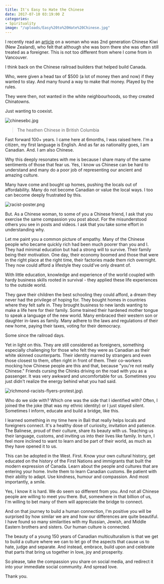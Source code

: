```yaml
---
title: It's Easy to Hate the Chinese
date: 2017-07-10 03:19:00 Z
categories:
- Spirituality
image: "/uploads/Easy%20to%20Hate%20Chinese.jpg"
---
```


I recently read an [article](http://www.nzherald.co.nz/nz/news/article.cfm?c_id=1&objectid=11886666) on a woman who was 2nd generation Chinese Kiwi (New Zealand), who felt that although she was born there she was often still treated as a foreigner. This is not too different from where I come from in Vancouver.

I think back on the Chinese railroad builders that helped build Canada.

Who, were given a head tax of $500 (a lot of money then and now) if they wanted to stay. And many found a way to make that money. Played by the rules.

They were then, not wanted in the white neighbourhoods, so they created Chinatowns.

Just wanting to coexist.

![chinesebc.jpg](/uploads/chinesebc.jpg)

> The heathen Chinese in British Columbia

Fast forward 100\+ years. I came here at 6months, I was raised here. I'm a citizen, my first language is English. And as far as nationality goes, I am Canadian. And. I am also Chinese.

Why this deeply resonates with me is because I share many of the same sentiments of those that fear us. Yes, I know us Chinese can be hard to understand and many do a poor job of representing our ancient and amazing culture.

Many have come and bought up homes, pushing the locals out of affordability. Many do not become Canadian or value the local ways. I too can become deeply frustrated by this.

![racist-poster.png](/uploads/racist-poster.png)

But. As a Chinese woman, to some of you a Chinese friend, I ask that you exercise the same compassion you post about. For the misunderstood others you see in posts and videos. I ask that you take some effort in understanding why.

Let me paint you a common picture of empathy. Many of the Chinese people who became quickly rich had been much poorer than you and I. They had minimal education but had a strong will to survive. Their family being their motivation. One day, their economy boomed and those that were in the right place at the right time, their factories made them rich overnight. They now could afford a lifestyle they could've only dreamt of.

With little education, knowledge and experience of the world coupled with hardy business skills rooted in survival - they applied these life experiences to the outside world.

They gave their children the best schooling they could afford, a dream they never had the privilege of hoping for. They bought homes in countries where they felt safe in. They brought business to new lands wanting to make a life here for their family. Some trained their hardened mother tongue to speak a language of the new world. Many embraced their western son or daughter in-laws as family. Many adhere to the laws and regulations of their new home, paying their taxes, voting for their democracy.

Some since the railroad days.

Yet in light on this. They are still considered as foreigners, something especially challenging for those who felt they were as Canadian as their white skinned counterparts. Their identity marred by strangers and even those closest to them, often right in front of them. Their co-workers mocking how Chinese people are this and that, because "you're not really Chinese." Friends cursing the Chinks driving on the road with you as a passenger. It was very awkward and uncomfortable for us. Sometimes you just didn't realize the energy behind what you had said.

![richmond-racists-flyers-protest.jpg](/uploads/richmond-racists-flyers-protest.jpg)\\

Who do we side with? Which one was the side that I identified with? Often, I joined the the joke (that was my ethnic identity) or I just stayed silent. Sometimes I inform, educate and build a bridge, like this.

I learned something in my time here in Bali that really helps locals and foreigners connect. It's a healthy dose of curiosity, invitation and patience. The Balinese, proud of their culture, share its beauty with us. Teaching us their language, customs, and inviting us into their lives like family. In turn, I feel more inclined to want to learn and be part of their world, as much as they have opened it to us.

This can be adopted in the West. First. Know your own cultural history, get educated on the history of the First Nations and immigrants that built the modern expression of Canada. Learn about the people and cultures that are entering your home. Invite them to learn Canadian customs. Be patient with their ability to adapt. Use kindness, humour and compassion. And most importantly, a smile.

Yes, I know it is hard. We do seem so different from you. And not all Chinese people are willing to meet you there. But, somewhere in that billion of us, I'm willing to bet many of them will appreciate the bridge to connect.

And on that journey to build a human connection, I'm positive you will be surprised by how similar we are and how our differences are quite beautiful. I have found so many similarities with my Russian, Jewish, and Middle Eastern brothers and sisters. Our human culture is connected.

The beauty of a young 150 years of Canadian multiculturalism is that we get to build a culture where we can to let go of the aspects that cause us to hate, judge and separate. And instead, embrace, build upon and celebrate that parts that bring us together in love, joy and prosperity.

So please, take the compassion you share on social media, and redirect it into your immediate social community. And spread love.

Thank you.